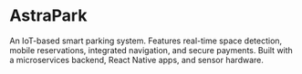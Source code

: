 # AstraPark
An IoT-based smart parking system. Features real-time space detection, mobile reservations, integrated navigation, and secure payments. Built with a microservices backend, React Native apps, and sensor hardware.
